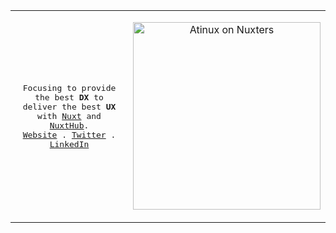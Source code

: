 <table>
  <tr>
  <td>
<p align="center">
  <samp>
    Focusing to provide the best <strong title="Developer Experience">DX</strong> to deliver the best <strong title="User Experience">UX</strong> with <a href="https://nuxt.com">Nuxt</a> and <a href="https://hub.nuxt.com">NuxtHub</a>.<br/>
    <a href="https://atinux.com">Website</a> .
    <a href="https://twitter.com/Atinux">Twitter</a> .
    <a href="https://linkedin.com/in/atinux/">LinkedIn</a>
  </samp>
</p>
</td>
    <td>
<p align="center">
  <a href="https://nuxters.nuxt.com/atinux"><img src="https://nuxters.nuxt.com/atinux/__og_image__/og.png" alt="Atinux on Nuxters" width="300" /></a>
</p>
      </td>
</tr>
</table>

